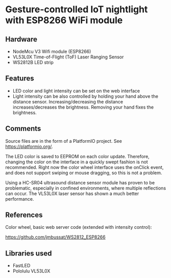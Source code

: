 # Gesture-controlled IoT nightlight with ESP8266 WiFi module


## Hardware

* NodeMcu V3 Wifi module (ESP8266)
* VL53L0X Time-of-Flight (ToF) Laser Ranging Sensor
* WS2812B LED strip


## Features

* LED color and light intensity can be set on the web interface
* Light intensity  can be also controlled by holding your hand above the distance sensor. Increasing/decreasing
the distance increases/decreases the brightness. Removing your hand fixes the brightness.


## Comments

Source files are in the form of a PlatformIO project. See https://platformio.org/.


The LED color is saved to EEPROM on each color update. Therefore, changing the color on the interface in
a quickly swept fashion is not recommended. Right now the color wheel interface uses the onClick event,
and does not support swiping or mouse dragging, so this is not a problem.

Using a HC-SR04 ultrasound distance sensor module has proven to be problematic, especially in confined environments,
where multiple reflections can occur. The VL53L0X laser sensor has shown a much better performance.

## References

Color wheel, basic web server code (extended with intensity control):

https://github.com/jmbussat/WS2812_ESP8266

## Libraries used

* FastLED
* Pololulu VL53L0X
